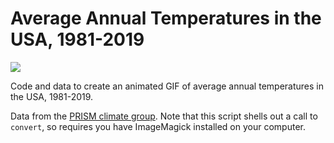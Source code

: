 # Average Annual Temperatures in the USA, 1981-2019

![](maps/map_anim.gif)

Code and data to create an animated GIF of average annual temperatures in the 
USA, 1981-2019. 

Data from the [PRISM climate group](https://prism.oregonstate.edu/). Note that
this script shells out a call to `convert`, so requires you have ImageMagick 
installed on your computer.